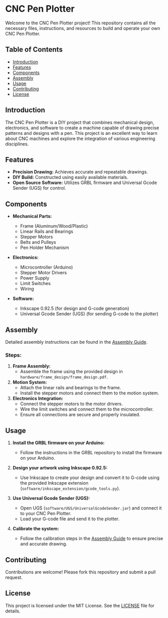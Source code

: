 # CNC Pen Plotter

Welcome to the CNC Pen Plotter project! This repository contains all the necessary files, instructions, and resources to build and operate your own CNC Pen Plotter.

## Table of Contents
- [Introduction](#introduction)
- [Features](#features)
- [Components](#components)
- [Assembly](#assembly)
- [Usage](#usage)
- [Contributing](#contributing)
- [License](#license)

## Introduction
The CNC Pen Plotter is a DIY project that combines mechanical design, electronics, and software to create a machine capable of drawing precise patterns and designs with a pen. This project is an excellent way to learn about CNC machines and explore the integration of various engineering disciplines.

## Features
- **Precision Drawing:** Achieves accurate and repeatable drawings.
- **DIY Build:** Constructed using easily available materials.
- **Open Source Software:** Utilizes GRBL firmware and Universal Gcode Sender (UGS) for control.

## Components
- **Mechanical Parts:**
  - Frame (Aluminum/Wood/Plastic)
  - Linear Rails and Bearings
  - Stepper Motors
  - Belts and Pulleys
  - Pen Holder Mechanism

- **Electronics:**
  - Microcontroller (Arduino)
  - Stepper Motor Drivers
  - Power Supply
  - Limit Switches
  - Wiring

- **Software:**
  - Inkscape 0.92.5 (for design and G-code generation)
  - Universal Gcode Sender (UGS) (for sending G-code to the plotter)

## Assembly
Detailed assembly instructions can be found in the [Assembly Guide](docs/assembly_guide.md).

### Steps:
1. **Frame Assembly:**
    - Assemble the frame using the provided design in `hardware/frame_design/frame_design.pdf`.
2. **Motion System:**
    - Attach the linear rails and bearings to the frame.
    - Install the stepper motors and connect them to the motion system.
3. **Electronics Integration:**
    - Connect the stepper motors to the motor drivers.
    - Wire the limit switches and connect them to the microcontroller.
    - Ensure all connections are secure and properly insulated.

## Usage
1. **Install the GRBL firmware on your Arduino:**
    - Follow the instructions in the GRBL repository to install the firmware on your Arduino.

2. **Design your artwork using Inkscape 0.92.5:**
    - Use Inkscape to create your design and convert it to G-code using the provided Inkscape extension (`software/inkscape_extension/gcode_tools.py`).

3. **Use Universal Gcode Sender (UGS):**
    - Open UGS (`software/UGS/UniversalGcodeSender.jar`) and connect it to your CNC Pen Plotter.
    - Load your G-code file and send it to the plotter.

4. **Calibrate the system:**
    - Follow the calibration steps in the [Assembly Guide](docs/assembly_guide.md) to ensure precise and accurate drawing.

## Contributing
Contributions are welcome! Please fork this repository and submit a pull request.

## License
This project is licensed under the MIT License. See the [LICENSE](LICENSE) file for details.



